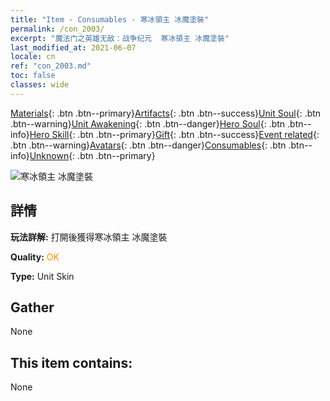 ```yaml
---
title: "Item - Consumables - 寒冰領主 冰魔塗裝"
permalink: /con_2003/
excerpt: "魔法门之英雄无敌：战争纪元  寒冰領主 冰魔塗裝"
last_modified_at: 2021-06-07
locale: cn
ref: "con_2003.md"
toc: false
classes: wide
---
```

 [Materials](/ItemsCN/){: .btn .btn--primary}[Artifacts](/ItemsCN/Artifacts/){: .btn .btn--success}[Unit Soul](/ItemsCN/UnitSoul/){: .btn .btn--warning}[Unit Awakening](/ItemsCN/UnitAwakening/){: .btn .btn--danger}[Hero Soul](/ItemsCN/HeroSoul/){: .btn .btn--info}[Hero Skill](/ItemsCN/HeroSkill/){: .btn .btn--primary}[Gift](/ItemsCN/Gift/){: .btn .btn--success}[Event related](/ItemsCN/Events/){: .btn .btn--warning}[Avatars](/ItemsCN/Avatars/){: .btn .btn--danger}[Consumables](/ItemsCN/Consumables/){: .btn .btn--info}[Unknown](/ItemsCN/Unknown/){: .btn .btn--primary}

 ![寒冰領主 冰魔塗裝](/images/u/ti_bingmopifu.jpg)

## 詳情
 **玩法詳解:** 打開後獲得寒冰領主 冰魔塗裝

 **Quality:** <span style="color: #FF8C00">OK</span>

 **Type:** Unit Skin

## Gather

  None

## This item contains:

  None

